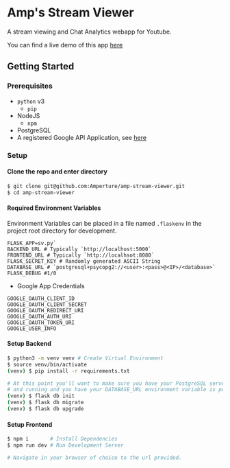 # Amp's Stream Viewer
A stream viewing and Chat Analytics webapp for Youtube.

You can find a live demo of this app [here](https://vast-dusk-61702.herokuapp.com/)

## Getting Started
### Prerequisites
* `python` v3
  * `pip`
* NodeJS
  * `npm`
* PostgreSQL
* A registered Google API Application, see [here](https://console.developers.google.com/)

### Setup
#### Clone the repo and enter directory
```bash 
$ git clone git@github.com:Amperture/amp-stream-viewer.git
$ cd amp-stream-viewer
```
#### Required Environment Variables
Environment Variables can be placed in a file named `.flaskenv` in the project root directory for development.

```
FLASK_APP=sv.py`
BACKEND_URL # Typically `http://localhost:5000`
FRONTEND_URL # Typically `http://localhsot:8080`
FLASK_SECRET_KEY # Randomly generated ASCII String
DATABASE_URL # `postgresql+psycopg2://<user>:<pass>@<IP>/<database>`
FLASK_DEBUG #1/0
```
* Google App Credentials
```
GOOGLE_OAUTH_CLIENT_ID
GOOGLE_OAUTH_CLIENT_SECRET
GOOGLE_OAUTH_REDIRECT_URI
GOOGLE_OAUTH_AUTH_URI
GOOGLE_OAUTH_TOKEN_URI
GOOGLE_USER_INFO
```
#### Setup Backend
```bash
$ python3 -m venv venv # Create Virtual Environment
$ source venv/bin/activate 
(venv) $ pip install -r requirements.txt

# At this point you'll want to make sure you have your PostgreSQL server is up
# and running and you have your DATABASE_URL environment variable is populated.
(venv) $ flask db init
(venv) $ flask db migrate 
(venv) $ flask db upgrade
```
#### Setup Frontend
```bash
$ npm i       # Install Dependencies
$ npm run dev # Run Development Server

# Navigate in your browser of choice to the url provided.
```

